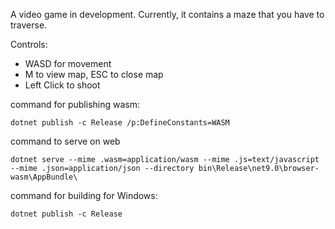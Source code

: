 A video game in development. Currently, it contains a maze that you have to traverse.


Controls: 
- WASD for movement
- M to view map, ESC to close map
- Left Click to shoot


command for publishing wasm:
 ```
 dotnet publish -c Release /p:DefineConstants=WASM
 ```

 command to serve on web
 ```
 dotnet serve --mime .wasm=application/wasm --mime .js=text/javascript --mime .json=application/json --directory bin\Release\net9.0\browser-wasm\AppBundle\
 ```

 command for building for Windows:

 ```
 dotnet publish -c Release
 ```